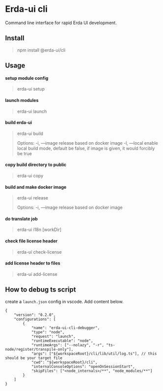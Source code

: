 # Erda-ui cli
Command line interface for rapid Erda UI development.

## Install
> npm install @erda-ui/cli

## Usage

#### setup module config
> erda-ui setup <module> <port>

#### launch modules
> erda-ui launch

#### build erda-ui
> erda-ui build
>
> Options:
>   -i, —image        release based on docker image
>   -l, —local          enable local build mode, default be false, if image is given, it would forcibly be true

#### copy build directory to public

> erda-ui copy <module>

#### build and make docker image
> erda-ui release
>
> Options:
>   -i, —image        release based on docker image

#### do translate job

> erda-ui i18n [workDir]

#### check file license header
> erda-ui check-license

#### add license header to files
> erda-ui add-license

## How to debug ts script

create a `launch.json` config in vscode. Add content below.
```
{
    "version": "0.2.0",
    "configurations": [
        {
            "name": "erda-ui-cli-debugger",
            "type": "node",
            "request": "launch",
            "runtimeExecutable": "node",
            "runtimeArgs": ["--nolazy", "-r", "ts-node/register/transpile-only"],
            "args": ["${workspaceRoot}/cli/lib/util/log.ts"], // this should be your target file
            "cwd": "${workspaceRoot}/cli",
            "internalConsoleOptions": "openOnSessionStart",
            "skipFiles": ["<node_internals>/**", "node_modules/**"]
        }
    ]
}
```